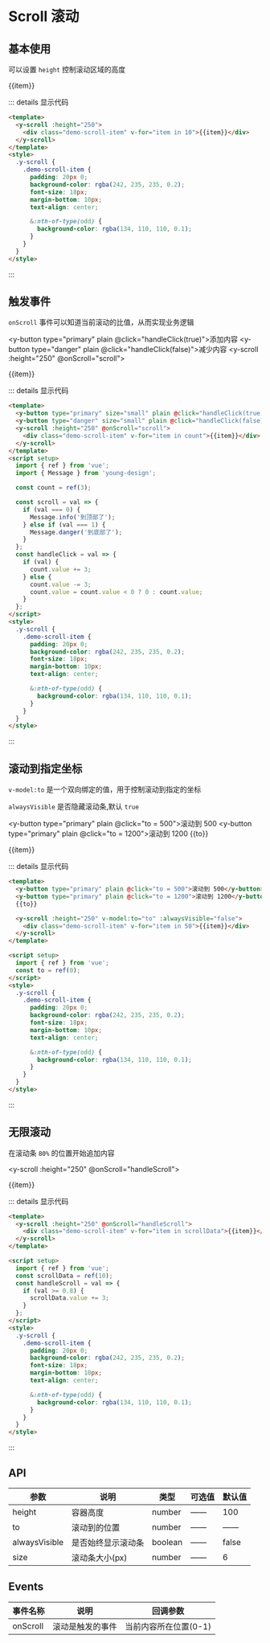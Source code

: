 # Scroll 滚动

## 基本使用

可以设置 `height` 控制滚动区域的高度

<y-scroll :height="250">
<div class="demo-scroll-item" v-for="item in 10">{{item}}</div>
</y-scroll>

::: details 显示代码

```html
<template>
  <y-scroll :height="250">
    <div class="demo-scroll-item" v-for="item in 10">{{item}}</div>
  </y-scroll>
</template>
<style>
  .y-scroll {
    .demo-scroll-item {
      padding: 20px 0;
      background-color: rgba(242, 235, 235, 0.2);
      font-size: 18px;
      margin-bottom: 10px;
      text-align: center;

      &:nth-of-type(odd) {
        background-color: rgba(134, 110, 110, 0.1);
      }
    }
  }
</style>
```

:::

## 触发事件

`onScroll` 事件可以知道当前滚动的比值，从而实现业务逻辑

<y-button type="primary" plain @click="handleClick(true)">添加内容</y-button>
<y-button type="danger" plain @click="handleClick(false)">减少内容</y-button>
<y-scroll :height="250" @onScroll="scroll"> <div class="demo-scroll-item" v-for="item in count">{{item}}</div></y-scroll>

::: details 显示代码

```html
<template>
  <y-button type="primary" size="small" plain @click="handleClick(true)">添加内容</y-button>
  <y-button type="danger" size="small" plain @click="handleClick(false)">减少内容</y-button>
  <y-scroll :height="250" @onScroll="scroll">
    <div class="demo-scroll-item" v-for="item in count">{{item}}</div>
  </y-scroll>
</template>
<script setup>
  import { ref } from 'vue';
  import { Message } from 'young-design';

  const count = ref(3);

  const scroll = val => {
    if (val === 0) {
      Message.info('到顶部了');
    } else if (val === 1) {
      Message.danger('到底部了');
    }
  };
  const handleClick = val => {
    if (val) {
      count.value += 3;
    } else {
      count.value -= 3;
      count.value = count.value < 0 ? 0 : count.value;
    }
  };
</script>
<style>
  .y-scroll {
    .demo-scroll-item {
      padding: 20px 0;
      background-color: rgba(242, 235, 235, 0.2);
      font-size: 18px;
      margin-bottom: 10px;
      text-align: center;

      &:nth-of-type(odd) {
        background-color: rgba(134, 110, 110, 0.1);
      }
    }
  }
</style>
```

:::

## 滚动到指定坐标

`v-model:to` 是一个双向绑定的值，用于控制滚动到指定的坐标

`alwaysVisible` 是否隐藏滚动条,默认 `true`

<y-button type="primary" plain @click="to = 500">滚动到 500</y-button>
<y-button type="primary" plain @click="to = 1200">滚动到 1200</y-button>
{{to}}

<y-scroll :height="250" v-model:to="to"  :alwaysVisible="false">
  <div class="demo-scroll-item" v-for="item in 50">{{item}}</div>
</y-scroll>

::: details 显示代码

```html
<template>
  <y-button type="primary" plain @click="to = 500">滚动到 500</y-button>
  <y-button type="primary" plain @click="to = 1200">滚动到 1200</y-button>
  {{to}}

  <y-scroll :height="250" v-model:to="to" :alwaysVisible="false">
    <div class="demo-scroll-item" v-for="item in 50">{{item}}</div>
  </y-scroll>
</template>

<script setup>
  import { ref } from 'vue';
  const to = ref(0);
</script>
<style>
  .y-scroll {
    .demo-scroll-item {
      padding: 20px 0;
      background-color: rgba(242, 235, 235, 0.2);
      font-size: 18px;
      margin-bottom: 10px;
      text-align: center;

      &:nth-of-type(odd) {
        background-color: rgba(134, 110, 110, 0.1);
      }
    }
  }
</style>
```

:::

## 无限滚动

在滚动条 `80%` 的位置开始追加内容

<y-scroll :height="250" @onScroll="handleScroll">

<div class="demo-scroll-item" v-for="item in scrollData">{{item}}</div>
</y-scroll>

::: details 显示代码

```html
<template>
  <y-scroll :height="250" @onScroll="handleScroll">
    <div class="demo-scroll-item" v-for="item in scrollData">{{item}}</div>
  </y-scroll>
</template>

<script setup>
  import { ref } from 'vue';
  const scrollData = ref(10);
  const handleScroll = val => {
    if (val >= 0.8) {
      scrollData.value += 3;
    }
  };
</script>
<style>
  .y-scroll {
    .demo-scroll-item {
      padding: 20px 0;
      background-color: rgba(242, 235, 235, 0.2);
      font-size: 18px;
      margin-bottom: 10px;
      text-align: center;

      &:nth-of-type(odd) {
        background-color: rgba(134, 110, 110, 0.1);
      }
    }
  }
</style>
```

:::

<script setup>
 import {ref} from 'vue'
 import { Message } from 'young-design'

  const count = ref(6)
  const scrollData = ref(10)
  const to = ref(0)

  const scroll = (val) => {
    if(val === 0){
     Message.info('到顶部了')
    } else if(val === 1) {
     Message.danger('到底部了')
    }
  }
  const handleClick = (val) => {
    if(val){
      count.value += 3
    } else {
      count.value -= 3
      count.value = count.value < 0 ? 0 : count.value
    }
  }
  const handleScroll =  (val) => {
    if(val >= 0.8){
        scrollData.value += 3
    }
  }
</script>

## API

| 参数          | 说明               | 类型    | 可选值 | 默认值 |
| ------------- | ------------------ | ------- | ------ | ------ |
| height        | 容器高度           | number  | ——     | 100    |
| to            | 滚动到的位置       | number  | ——     | ——     |
| alwaysVisible | 是否始终显示滚动条 | boolean | ——     | false  |
| size          | 滚动条大小(px)     | number  | ——     | 6      |

## Events

| 事件名称 | 说明             | 回调参数              |
| -------- | ---------------- | --------------------- |
| onScroll | 滚动是触发的事件 | 当前内容所在位置(0-1) |

<style lang='less' scope>
.y-button{
  margin-right:10px
}
.y-scroll {
  .demo-scroll-item {
    padding: 20px 0;
    background-color: rgba(242, 235, 235, 0.2);
    font-size: 18px;
    margin-bottom: 10px;
    text-align: center;

    &:nth-of-type(odd) {
      background-color: rgba(134, 110, 110, 0.1);
    }
  }
}
</style>
